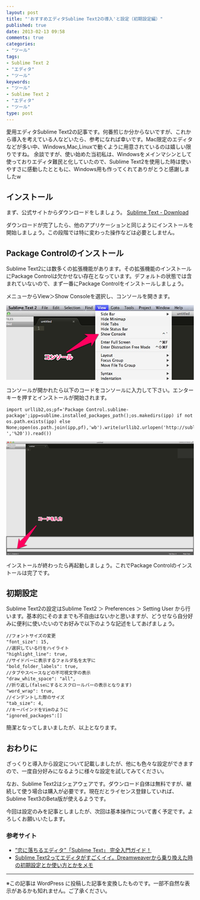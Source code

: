 ```yaml
---
layout: post
title: "'おすすめエディタSublime Text2の導入'と設定（初期設定編）"
published: true
date: 2013-02-13 09:58
comments: true
categories:
- "ツール"
tags:
- Sublime Text 2
- "エディタ"
- "ツール"
keywords:
- "ツール"
- Sublime Text 2
- "エディタ"
- "ツール"
type: post
---
```

愛用エディタSublime Text2の記事です。何番煎じか分からないですが、これから導入を考えている人などいたら、参考になれば幸いです。Mac限定のエディタなどが多い中、Windows,Mac,Linuxで動くように用意されているのは嬉しい限りですね。
余談ですが、使い始めた当初私は、Windowsをメインマシンとして使っておりエディタ難民と化していたので、Sublime Text2を使用した時は使いやすさに感動したとともに、Windows用も作ってくれてありがとうと感謝しましたw

## インストール
まず、公式サイトからダウンロードをしましょう。
[Sublime Text - Download](http://www.sublimetext.com/2 "Sublime Text - Download")

ダウンロードが完了したら、他のアプリケーションと同じようにインストールを開始しましょう。この段階では特に変わった操作などは必要としません。

## Package Controlのインストール
Sublime Text2には数多くの拡張機能があります。その拡張機能のインストールにPackage Controlは欠かせない存在となっています。デフォルトの状態では含まれていないので、まず一番にPackage Controlをインストールしましょう。

メニューからView＞Show Consoleを選択し、コンソールを開きます。

<img src="/img/2013/02/5d68d5a2fc26803324d8254a3afc2e27.png" alt="Sublime Text2のコンソールを選択"  class="alignnone size-full wp-image-166" />

コンソールが開かれたら以下のコードをコンソールに入力して下さい。エンターキーを押すとインストールが開始されます。


    import urllib2,os;pf='Package Control.sublime-package';ipp=sublime.installed_packages_path();os.makedirs(ipp) if not os.path.exists(ipp) else None;open(os.path.join(ipp,pf),'wb').write(urllib2.urlopen('http://sublime.wbond.net/'+pf.replace(' ','%20')).read())


<img src="/img/2013/02/5ee700d6a009ae3dd52ce49cff4fcc34.png" alt="コードを入力する場所" class="alignnone size-full wp-image-168" />

インストールが終わったら再起動しましょう。これでPackage Controlのインストールは完了です。

## 初期設定
Sublime Text2の設定はSublime Text2 ＞ Preferences ＞ Setting User から行います。基本的にそのままでも不自由はないかと思いますが、どうせなら自分好みに便利に使いたいのでお好みで以下のような記述をしてあげましょう。

    //フォントサイズの変更
    "font_size": 15,
    //選択している行をハイライト
    "highlight_line": true,
    //サイドバーに表示するフォルダ名を太字に
    "bold_folder_labels": true,
    //タブやスペースなどの不可視文字の表示
    "draw_white_space": "all",
    //折り返し(falseにするとスクロールバーの表示となります)
    "word_wrap": true,
    //インデントした際のサイズ
    "tab_size": 4,
    //キーバインドをVimのように
    "ignored_packages":[]

簡潔となってしまいましたが、以上となります。

## おわりに
ざっくりと導入から設定について記載しましたが、他にも色々な設定ができますので、一度自分好みになるように様々な設定を試してみてください。

なお、Sublime Text2はシェアウェアです。ダウンロード自体は無料ですが、継続して使う場合は購入が必要です。現在だとライセンス登録していれば、Sublime Text3のBeta版が使えるようです。

今回は設定のみを記事としましたが、次回は基本操作について書く予定です。よろしくお願いいたします。

### 参考サイト


- [”恋に落ちるエディタ”「Sublime Text」 完全入門ガイド！](http://liginc.co.jp/designer/archives/6774 "”恋に落ちるエディタ”「Sublime Text」 完全入門ガイド！")
- [Sublime Text2ってエディタがすごくイイ。Dreamweaverから乗り換えた時の初期設定とか使い方とかをメモ](http://mnemoniqs.com/web/sublimetext2/ "Sublime Text2ってエディタがすごくイイ。Dreamweaverから乗り換えた時の初期設定とか使い方とかをメモ")

---
※この記事は WordPress に投稿した記事を変換したものです。一部不自然な表示があるかも知れません。ご了承ください。
